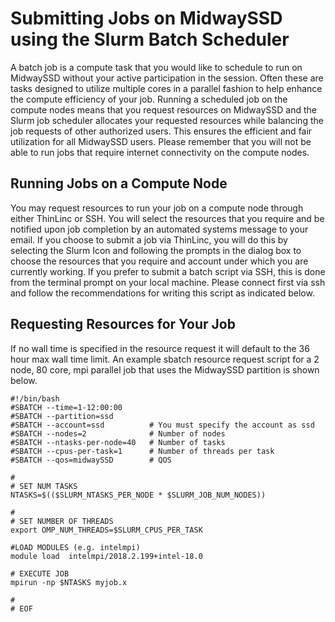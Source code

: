 # Submitting Jobs on MidwaySSD using the Slurm Batch Scheduler

A batch job is a compute task that you would like to schedule to run on MidwaySSD without your active participation in the session. Often these are tasks designed to utilize multiple cores in a parallel fashion to help enhance the compute efficiency of your job. Running a scheduled job on the compute nodes means that you request resources on MidwaySSD and the Slurm job scheduler allocates your requested resources while balancing the job requests of other authorized users. This ensures the efficient and fair utilization for all MidwaySSD users. Please remember that you will not be able to run jobs that require internet connectivity on the compute nodes. 

## Running Jobs on a Compute Node

You may request resources to run your job on a compute node through either ThinLinc or SSH. You will select the resources that you require and be notified upon job completion by an automated systems message to your email. If you choose to submit a job via ThinLinc, you will do this by selecting the Slurm Icon and following the prompts in the dialog box to choose the resources that you require and account under which you are currently working. If you prefer to submit a batch script via SSH, this is done from the terminal prompt on your local machine. Please connect first via ssh and follow the recommendations for writing this script as indicated below.

## Requesting Resources for Your Job

If no wall time is specified in the resource request it will default to the 36 hour max wall time limit. An example sbatch resource request script for a 2 node, 80 core, mpi parallel job that uses the MidwaySSD partition is shown below.

```
#!/bin/bash
#SBATCH --time=1-12:00:00 
#SBATCH --partition=ssd
#SBATCH --account=ssd          # You must specify the account as ssd
#SBATCH --nodes=2              # Number of nodes
#SBATCH --ntasks-per-node=40   # Number of tasks
#SBATCH --cpus-per-task=1      # Number of threads per task
#SBATCH --qos=midwaySSD        # QOS 

#
# SET NUM TASKS 
NTASKS=$(($SLURM_NTASKS_PER_NODE * $SLURM_JOB_NUM_NODES))

#
# SET NUMBER OF THREADS 
export OMP_NUM_THREADS=$SLURM_CPUS_PER_TASK

#LOAD MODULES (e.g. intelmpi)
module load  intelmpi/2018.2.199+intel-18.0

# EXECUTE JOB
mpirun -np $NTASKS myjob.x

#
# EOF
```
